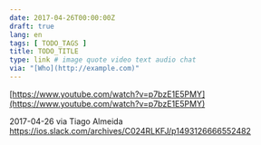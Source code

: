 ```yaml
---
date: 2017-04-26T00:00:00Z
draft: true
lang: en
tags: [ TODO_TAGS ]
title: TODO_TITLE
type: link # image quote video text audio chat
via: "[Who](http://example.com)"
---
```



[https://www.youtube.com/watch?v=p7bzE1E5PMY](https://www.youtube.com/watch?v=p7bzE1E5PMY)

2017-04-26 via Tiago Almeida
https://ios.slack.com/archives/C024RLKFJ/p1493126666552482
